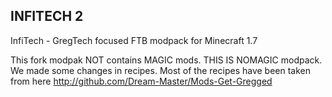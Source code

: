## INFITECH 2

InfiTech - GregTech focused FTB modpack for Minecraft 1.7

This fork modpak NOT contains MAGIC mods. THIS IS NOMAGIC modpack.
We made some changes in recipes. 
Most of the recipes have been taken from here http://github.com/Dream-Master/Mods-Get-Gregged

